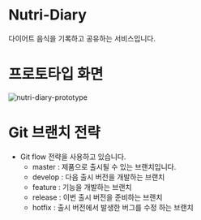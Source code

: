 # Nutri-Diary
다이어트 음식을 기록하고 공유하는 서비스입니다.
# 프로토타입 화면
![nutri-diary-prototype](https://github.com/user-attachments/assets/ccbbc96a-027e-46e2-829e-f724056f5dff)
# Git 브랜치 전략
* Git flow 전략을 사용하고 있습니다.
  * master : 제품으로 출시될 수 있는 브랜치입니다.
  * develop : 다음 출시 버전을 개발하는 브랜치
  * feature : 기능을 개발하는 브랜치
  * release : 이번 출시 버전을 준비하는 브랜치
  * hotfix : 출시 버전에서 발생한 버그를 수정 하는 브랜치
